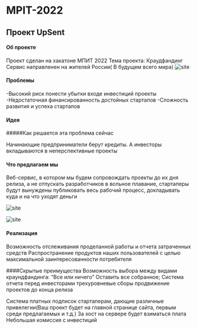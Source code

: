 # MPIT-2022
## Проект UpSent
#### Об проекте
Проект сделан на хакатоне МПИТ 2022
Тема проекта: Краудфандинг
Сервис направленен на жителей России( В будущем всего мира)
![site](https://github.com/insommmnia/MPIT-2022-UpSent/blob/a65c6c76d053800a398f25d0829808656f5e37e7/imgs/logog.png?raw=true)
#### Проблемы
-Высокий риск понести убытки входе инвестиций  проекты
-Недостаточная финансированность достойных стартапов
-Сложность развития и успеха стартапов

#### Идея
#####Как решается эта проблема сейчас

Начинающие предприниматели берут кредиты.
А инвесторы вкладываются в неперспективные проекты

#### Что предлагаем мы
Веб-сервис, в котором мы будем сопровождать проекты до их дня релиза, а не отпускать разработчиков в вольное плавание, стартаперы будут вынуждены публиковать весь рабочий процесс, докладывать куда и на что уходят деньги


![site](https://github.com/insommmnia/MPIT-2022-UpSent/blob/c278d9253bf960cf1aa38c7feecac772e14ffd9d/imgs/1_1.png?raw=true)

![site](https://github.com/insommmnia/MPIT-2022-UpSent/blob/c278d9253bf960cf1aa38c7feecac772e14ffd9d/imgs/2_2.png?raw=true)


#### Реализация
Возможность отслеживания проделанной работы и отчета затраченных средств
Распространение продуктов наших пользователей с целью максимальной заинтересованности потребителя

####Скрытые преимущества
  Возможность выбора между видами краундфандинга:
“Все или ничего”
Оставить все собранное;
Система отчета перед инвесторами
трехуровневые сборы
продвижение проектов до конца релиза


Система платных подписок стартаперам, дающие различные привелегии(Ваш проект будет на главной странице сайта, первым среди предлагаемых и т.д.)
За хост на сервере будет взиматься плата
Небольшая комиссия с инвестиций
